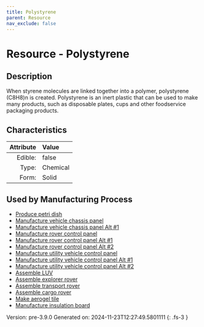 ```yaml
---
title: Polystyrene
parent: Resource
nav_exclude: false
---
```

# Resource - Polystyrene

## Description
&#10;&#9;&#9;When styrene molecules are linked together into a polymer, polystyrene (C8H8)n is created. Polystyrene is an inert plastic that can&#10;&#9;&#9;be used to make many products, such as disposable plates, cups and other foodservice&#10;&#9;&#9;packaging products. 

## Characteristics

| Attribute      | Value |
|--------:|:------|
|Edible:|false|
|Type:|Chemical|
|Form:|Solid|
 

## Used by Manufacturing Process

- [Produce petri dish](../process/produce-petri-dish.html)
- [Manufacture vehicle chassis panel](../process/manufacture-vehicle-chassis-panel.html)
- [Manufacture vehicle chassis panel Alt #1](../process/manufacture-vehicle-chassis-panel-alt--1.html)
- [Manufacture rover control panel](../process/manufacture-rover-control-panel.html)
- [Manufacture rover control panel Alt #1](../process/manufacture-rover-control-panel-alt--1.html)
- [Manufacture rover control panel Alt #2](../process/manufacture-rover-control-panel-alt--2.html)
- [Manufacture utility vehicle control panel](../process/manufacture-utility-vehicle-control-panel.html)
- [Manufacture utility vehicle control panel Alt #1](../process/manufacture-utility-vehicle-control-panel-alt--1.html)
- [Manufacture utility vehicle control panel Alt #2](../process/manufacture-utility-vehicle-control-panel-alt--2.html)
- [Assemble LUV](../process/assemble-luv.html)
- [Assemble explorer rover](../process/assemble-explorer-rover.html)
- [Assemble transport rover](../process/assemble-transport-rover.html)
- [Assemble cargo rover](../process/assemble-cargo-rover.html)
- [Make aerogel tile](../process/make-aerogel-tile.html)
- [Manufacture insulation board](../process/manufacture-insulation-board.html)


    

Version: pre-3.9.0 Generated on: 2024-11-23T12:27:49.5801111
{: .fs-3 }
